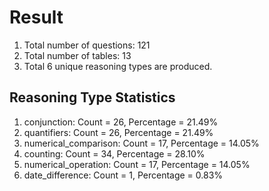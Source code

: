 # Result<br/>
1. Total number of questions: 121<br/>
2. Total number of tables: 13<br/>
3. Total 6 unique reasoning types are produced.<br/>
## **Reasoning Type Statistics**<br/>
1. conjunction: Count = 26, Percentage = 21.49%<br/>
2. quantifiers: Count = 26, Percentage = 21.49%<br/>
3. numerical_comparison: Count = 17, Percentage = 14.05%<br/>
4. counting: Count = 34, Percentage = 28.10%<br/>
5. numerical_operation: Count = 17, Percentage = 14.05%<br/>
6. date_difference: Count = 1, Percentage = 0.83%<br/>
